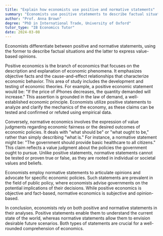 ```yaml
---
title: "Explain how economists use positive and normative statements"
summary: "Economists use positive statements to describe factual situations and normative statements to express value-based opinions."
author: "Prof. Anna Brown"
degree: "PhD in International Trade, University of Oxford"
tutor_type: "IB Economics Tutor"
date: 2024-03-08
---
```


Economists differentiate between positive and normative statements, using the former to describe factual situations and the latter to express value-based opinions.

Positive economics is the branch of economics that focuses on the description and explanation of economic phenomena. It emphasizes objective facts and the cause-and-effect relationships that characterize economic behavior. This area of study includes the development and testing of economic theories. For example, a positive economic statement would be: "If the price of iPhones decreases, the quantity demanded will increase." This assertion is grounded in the law of demand, a well-established economic principle. Economists utilize positive statements to analyze and clarify the mechanics of the economy, as these claims can be tested and confirmed or refuted using empirical data.

Conversely, normative economics involves the expression of value judgments regarding economic fairness or the desired outcomes of economic policies. It deals with "what should be" or "what ought to be," rather than simply describing "what is." For instance, a normative statement might be: "The government should provide basic healthcare to all citizens." This claim reflects a value judgment about the policies the government ought to pursue. Unlike positive statements, normative statements cannot be tested or proven true or false, as they are rooted in individual or societal values and beliefs.

Economists employ normative statements to articulate opinions and advocate for specific economic policies. Such statements are prevalent in the field of public policy, where economists advise governments on the potential implications of their decisions. While positive economics is objective and fact-based, normative economics is subjective and opinion-based.

In conclusion, economists rely on both positive and normative statements in their analyses. Positive statements enable them to understand the current state of the world, whereas normative statements allow them to envision desirable future scenarios. Both types of statements are crucial for a well-rounded comprehension of economics.
    